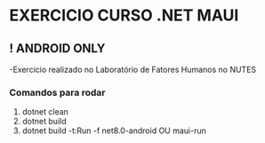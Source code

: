 # EXERCICIO CURSO .NET MAUI

## ! ANDROID ONLY

-Exercicio realizado no Laboratório de Fatores Humanos no NUTES

### Comandos para rodar

1. dotnet clean
2. dotnet build
3. dotnet build -t:Run -f net8.0-android OU maui-run
